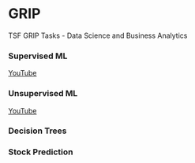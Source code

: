 # GRIP
TSF GRIP Tasks - Data Science and Business Analytics

### Supervised ML
[YouTube](https://youtu.be/XpXZtH69R2s)
### Unsupervised ML
[YouTube](https://youtu.be/SQVr4SIc08Y)
### Decision Trees
### Stock Prediction

